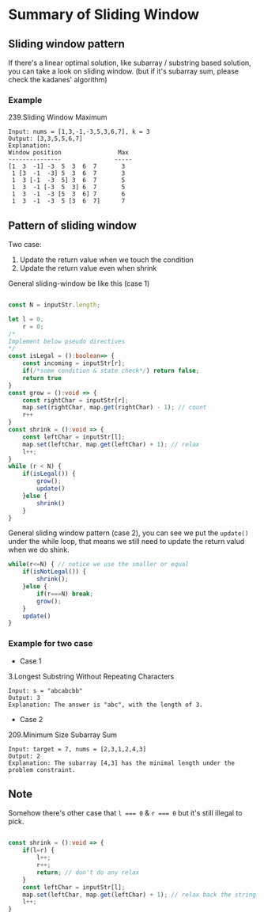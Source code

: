 # Summary of Sliding Window

## Sliding window pattern
If there's a linear optimal solution, like subarray / substring based solution, you can take a look on sliding window. (but if it's subarray sum, please check the kadanes' algorithm)

### Example
239.Sliding Window Maximum
```
Input: nums = [1,3,-1,-3,5,3,6,7], k = 3
Output: [3,3,5,5,6,7]
Explanation: 
Window position                Max
---------------               -----
[1  3  -1] -3  5  3  6  7       3
 1 [3  -1  -3] 5  3  6  7       3
 1  3 [-1  -3  5] 3  6  7       5
 1  3  -1 [-3  5  3] 6  7       5
 1  3  -1  -3 [5  3  6] 7       6
 1  3  -1  -3  5 [3  6  7]      7
```

## Pattern of sliding window

Two case: 
1. Update the return value when we touch the condition
2. Update the return value even when shrink

General sliding-window be like this (case 1)
```typescript

const N = inputStr.length;

let l = 0,
    r = 0;
/*
Implement below pseudo directives 
*/
const isLegal = ():boolean=> {
    const incoming = inputStr[r];
    if(/*some condition & state check*/) return false;
    return true
}
const grow = ():void => {
    const rightChar = inputStr[r];
    map.set(rightChar, map.get(rightChar) - 1); // count
    r++
}
const shrink = ():void => {
    const leftChar = inputStr[l];
    map.set(leftChar, map.get(leftChar) + 1); // relax
    l++;
}
while (r < N) {
    if(isLegal()) {
        grow();
        update()
    }else {
        shrink()
    }
}

```

General sliding window pattern (case 2), you can see we put the `update()` under the while loop, that means we still need to update the return valud when we do shink.

```typescript
while(r<=N) { // notice we use the smaller or equal
    if(isNotLegal()) {
        shrink();
    }else {
        if(r===N) break;
        grow();
    }
    update()
}
```

### Example for two case

- Case 1

3.Longest Substring Without Repeating Characters
```
Input: s = "abcabcbb"
Output: 3
Explanation: The answer is "abc", with the length of 3.
```

- Case 2

209.Minimum Size Subarray Sum
```
Input: target = 7, nums = [2,3,1,2,4,3]
Output: 2
Explanation: The subarray [4,3] has the minimal length under the problem constraint.
```

## Note

Somehow there's other case that `l === 0` & `r === 0` but it's still illegal to pick.

```typescript

const shrink = ():void => {
    if(l=r) {
        l++; 
        r++;
        return; // don't do any relax
    }
    const leftChar = inputStr[l];
    map.set(leftChar, map.get(leftChar) + 1); // relax back the string frequency
    l++;
}
```